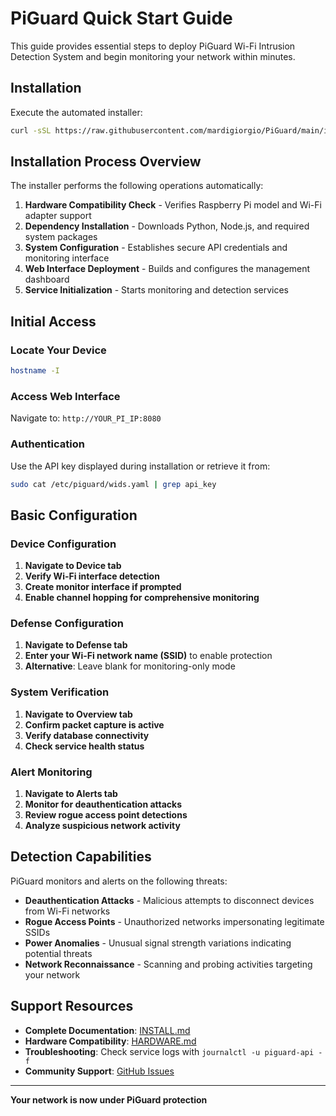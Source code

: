 # PiGuard Quick Start Guide

This guide provides essential steps to deploy PiGuard Wi-Fi Intrusion Detection System and begin monitoring your network within minutes.

## Installation

Execute the automated installer:

```bash
curl -sSL https://raw.githubusercontent.com/mardigiorgio/PiGuard/main/install.sh | sudo bash
```

## Installation Process Overview

The installer performs the following operations automatically:

1. **Hardware Compatibility Check** - Verifies Raspberry Pi model and Wi-Fi adapter support
2. **Dependency Installation** - Downloads Python, Node.js, and required system packages
3. **System Configuration** - Establishes secure API credentials and monitoring interface
4. **Web Interface Deployment** - Builds and configures the management dashboard
5. **Service Initialization** - Starts monitoring and detection services

## Initial Access

### Locate Your Device
```bash
hostname -I
```

### Access Web Interface
Navigate to: `http://YOUR_PI_IP:8080`

### Authentication
Use the API key displayed during installation or retrieve it from:
```bash
sudo cat /etc/piguard/wids.yaml | grep api_key
```

## Basic Configuration

### Device Configuration
1. **Navigate to Device tab**
2. **Verify Wi-Fi interface detection**
3. **Create monitor interface if prompted**
4. **Enable channel hopping for comprehensive monitoring**

### Defense Configuration
1. **Navigate to Defense tab**
2. **Enter your Wi-Fi network name (SSID)** to enable protection
3. **Alternative**: Leave blank for monitoring-only mode

### System Verification
1. **Navigate to Overview tab**
2. **Confirm packet capture is active**
3. **Verify database connectivity**
4. **Check service health status**

### Alert Monitoring
1. **Navigate to Alerts tab**
2. **Monitor for deauthentication attacks**
3. **Review rogue access point detections**
4. **Analyze suspicious network activity**

## Detection Capabilities

PiGuard monitors and alerts on the following threats:

- **Deauthentication Attacks** - Malicious attempts to disconnect devices from Wi-Fi networks
- **Rogue Access Points** - Unauthorized networks impersonating legitimate SSIDs
- **Power Anomalies** - Unusual signal strength variations indicating potential threats
- **Network Reconnaissance** - Scanning and probing activities targeting your network

## Support Resources

- **Complete Documentation**: [INSTALL.md](INSTALL.md)
- **Hardware Compatibility**: [HARDWARE.md](HARDWARE.md)
- **Troubleshooting**: Check service logs with `journalctl -u piguard-api -f`
- **Community Support**: [GitHub Issues](https://github.com/mardigiorgio/PiGuard/issues)

---

**Your network is now under PiGuard protection**
